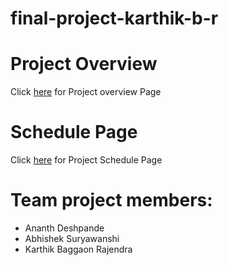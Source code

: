 # final-project-karthik-b-r

# Project Overview
Click [here](https://github.com/cu-ecen-aeld/final-project-AnanthD21/wiki/Project-Overview) for Project overview Page

# Schedule Page
Click [here](https://github.com/cu-ecen-aeld/final-project-AnanthD21/wiki/Final-Project-Schedule-Page) for Project Schedule Page

# Team project members:

* Ananth Deshpande 
* Abhishek Suryawanshi 
* Karthik Baggaon Rajendra 

